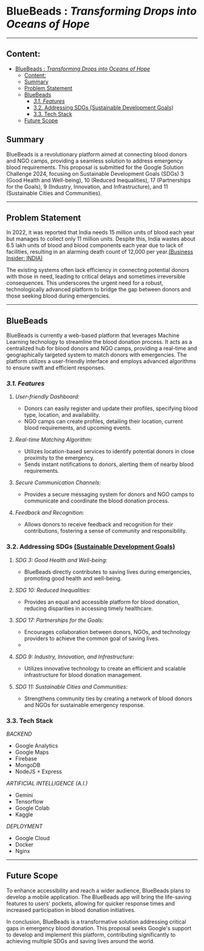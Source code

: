 # BlueBeads : *Transforming Drops into Oceans of Hope*
****
## Content:
- [BlueBeads : *Transforming Drops into Oceans of Hope*](#bluebeads--transforming-drops-into-oceans-of-hope)
  - [Content:](#content)
  - [Summary](#summary)
  - [Problem Statement](#problem-statement)
  - [BlueBeads](#bluebeads)
    - [*3.1. Features*](#31-features)
    - [3.2. Addressing SDGs (Sustainable Development Goals)](#32-addressing-sdgs-sustainable-development-goals)
    - [3.3. Tech Stack](#33-tech-stack)
  - [Future Scope](#future-scope)

## Summary

BlueBeads is a revolutionary platform aimed at connecting blood donors and NGO camps, providing a seamless solution to address emergency blood requirements. This proposal is submitted for the Google Solution Challenge 2024, focusing on Sustainable Development Goals (SDGs) 3 (Good Health and Well-being), 10 (Reduced Inequalities), 17 (Partnerships for the Goals), 9 (Industry, Innovation, and Infrastructure), and 11 (Sustainable Cities and Communities).
****
## Problem Statement

In 2022, it was reported that India needs 15 million units of blood each year but manages to collect only 11 million units. Despite this, India wastes about 6.5 lakh units of blood and blood components each year due to lack of facilities, resulting in an alarming death count of 12,000 per year.[(Business Insider: INDIA)](https://www.businessinsider.in/science/health/news/nearly-12000-individuals-die-every-day-due-to-lack-of-quality-blood/articleshow/92196089.cms) 

The existing systems often lack efficiency in connecting potential donors with those in need, leading to critical delays and sometimes irreversible consequences. This underscores the urgent need for a robust, technologically advanced platform to bridge the gap between donors and those seeking blood during emergencies.
****
## BlueBeads

BlueBeads is currently a web-based platform that leverages Machine Learning technology to streamline the blood donation process. It acts as a centralized hub for blood donors and NGO camps, providing a real-time and geographically targeted system to match donors with emergencies. The platform utilizes a user-friendly interface and employs advanced algorithms to ensure swift and efficient responses.

### *3.1. Features*

1. *User-friendly Dashboard:*
   - Donors can easily register and update their profiles, specifying blood type, location, and availability.
   - NGO camps can create profiles, detailing their location, current blood requirements, and upcoming events.

2. *Real-time Matching Algorithm:*
   - Utilizes location-based services to identify potential donors in close proximity to the emergency.
   - Sends instant notifications to donors, alerting them of nearby blood requirements.

3. *Secure Communication Channels:*
   - Provides a secure messaging system for donors and NGO camps to communicate and coordinate the blood donation process.

4. *Feedback and Recognition:*
   - Allows donors to receive feedback and recognition for their contributions, fostering a sense of community and responsibility.

### 3.2. Addressing SDGs [(Sustainable Development Goals)](https://sdgs.un.org/goals)

1. *SDG 3: Good Health and Well-being:*
   - BlueBeads directly contributes to saving lives during emergencies, promoting good health and well-being.

2. *SDG 10: Reduced Inequalities:*
   - Provides an equal and accessible platform for blood donation, reducing disparities in accessing timely healthcare.

3. *SDG 17: Partnerships for the Goals:*
   - Encourages collaboration between donors, NGOs, and technology providers to achieve the common goal of saving lives.
   - 
4. *SDG 9: Industry, Innovation, and Infrastructure:*
   - Utilizes innovative technology to create an efficient and scalable infrastructure for blood donation management.

5. *SDG 11: Sustainable Cities and Communities:*
   - Strengthens community ties by creating a network of blood donors and NGOs for sustainable emergency response.

### 3.3. Tech Stack
*BACKEND*
- Google Analytics
- Google Maps
- Firebase
- MongoDB
- NodeJS + Express  

*ARTIFICIAL INTELLIGENCE (A.I.)*
- Gemini
- Tensorflow
- Google Colab
- Kaggle

*DEPLOYMENT*
- Google Cloud
- Docker
- Nginx
****
## Future Scope

To enhance accessibility and reach a wider audience, BlueBeads plans to develop a mobile application. The BlueBeads app will bring the life-saving features to users' pockets, allowing for quicker response times and increased participation in blood donation initiatives.

In conclusion, BlueBeads is a transformative solution addressing critical gaps in emergency blood donation. This proposal seeks Google's support to develop and implement this platform, contributing significantly to achieving multiple SDGs and saving lives around the world.